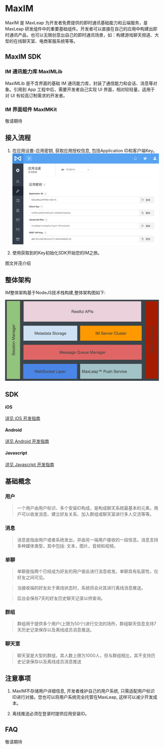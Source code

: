 # MaxIM
MaxIM 是 MaxLeap 为开发者免费提供的即时通讯基础能力和云端服务，是 MaxLeap 研发组件中的重要基础组件。开发者可以直接在自己的应用中构建出即时通讯产品，也可以无限创意出自己的即时通讯场景，如：构建游戏聊天频道、大型的在线聊天室、电商客服系统等等。

## MaxIM SDK

### IM 通讯能力库 MaxIMLib
MaxIMLib 是不含界面的基础 IM 通讯能力库，封装了通信能力和会话、消息等对象。引用到 App 工程中后，需要开发者自己实现 UI 界面，相对较轻量，适用于对 UI 有较高订制需求的开发者。
### IM 界面组件 MaxIMKit
敬请期待

## 接入流程
1. 在应用设置-应用密钥, 获取应用授权信息, 包括Application ID和客户端Key。
![get auth key](../../../images/im_auth.png "key")

2. 使用获取到的Key初始化SDK开始您的IM之旅。

图文并茂介绍
## 整体架构
IM整体架构基于NodeJS技术栈构建,整体架构图如下:

![MaxIM Arch](../../../images/im_arch.png "arch")

## SDK
#### iOS
[详见 iOS 开发指南](ML_DOCS_GUIDE_LINK_PLACEHOLDER_MAXIM_IOS)
#### Android
[详见 Android 开发指南](ML_DOCS_GUIDE_LINK_PLACEHOLDER_MAXIM_ANDROID)
#### Javascript
[详见 Javascript 开发指南](ML_DOCS_GUIDE_LINK_PLACEHOLDER_MAXIM_JS)

## 基础概念
### 用户
> 一个用户由用户标识、多个安装ID构成，是构成聊天系统最基本的元素。用户可以收发消息、建立好友关系、加入群组或聊天室进行多人交流等等。

### 消息
> 消息是指由用户或者系统发出，并由另一端用户接收的一段信息。消息支持多种媒体类型，其中包括: 文本，图片，音频和视频。

### 单聊
> 单聊是指两个已经成为好友的用户彼此进行消息收发。单聊具有私密性，仅好友之间可见。

> 当接收端的好友处于离线状态时，系统将会对其进行离线消息推送。

> 后台会保存7天的好友历史聊天记录以供查询。

### 群组
> 群组用于提供多个用户(上限为50个)进行交流的场所，群组聊天信息支持7天历史记录保存以及离线成员消息推送。

### 聊天室
> 聊天室是大型的群组，其人数上限为1000人，但与群组相比，其不支持历史记录保存以及离线成员消息推送

## 注意事项

1. MaxIM不存储用户详细信息, 开发者维护自己的用户系统, 只需适配用户标识ID进行对接。您也可以将用户系统完全托管在MaxLeap, 这样可以减少开发成本。

2. 离线推送必须在登录时提供应用安装ID。

## FAQ
敬请期待
